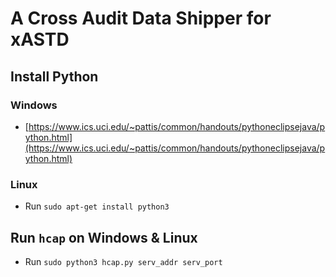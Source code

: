 # A Cross Audit Data Shipper for xASTD

## Install Python

### Windows 

* [https://www.ics.uci.edu/~pattis/common/handouts/pythoneclipsejava/python.html](https://www.ics.uci.edu/~pattis/common/handouts/pythoneclipsejava/python.html)

### Linux

* Run `sudo apt-get install python3`

## Run `hcap` on Windows & Linux

* Run  `sudo python3 hcap.py serv_addr serv_port`

